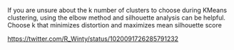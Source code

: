 
If you are unsure about the k number of clusters to choose during KMeans clustering, using the elbow method and silhouette analysis can be helpful. Choose k that minimizes distortion and maximizes mean silhouette score

https://twitter.com/R_Winty/status/1020091726285791232
